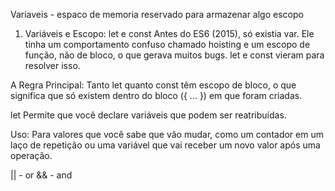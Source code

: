 Variaveis - espaco de memoria reservado para armazenar algo
escopo

1. Variáveis e Escopo: let e const
Antes do ES6 (2015), só existia var. Ele tinha um comportamento confuso chamado hoisting e um escopo de função, não de bloco, o que gerava muitos bugs. let e const vieram para resolver isso.

A Regra Principal: Tanto let quanto const têm escopo de bloco, o que significa que só existem dentro do bloco ({ ... }) em que foram criadas.

let
Permite que você declare variáveis que podem ser reatribuídas.

Uso: Para valores que você sabe que vão mudar, como um contador em um laço de repetição ou uma variável que vai receber um novo valor após uma operação.

|| - or
&& - and